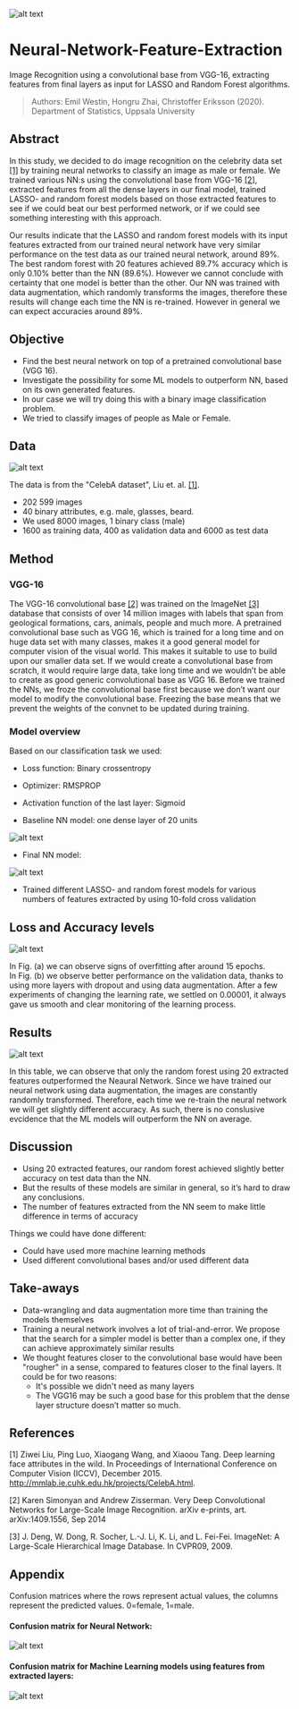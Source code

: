 ![alt text](all_pics/intro.png "Picture source: Liu et. al. 2015: http://mmlab.ie.cuhk.edu.hk/projects/CelebA.html ")

# Neural-Network-Feature-Extraction
Image Recognition using a convolutional base from VGG-16, extracting features from final layers as input for LASSO and Random Forest algorithms. 

> Authors: Emil Westin, Hongru Zhai, Christoffer Eriksson (2020). Department of Statistics, Uppsala University

## Abstract
In this study, we decided to do image recognition on the celebrity data set [[1]](#1) by training neural networks to classify an image as male or female.
We trained various NN:s using the convolutional base from VGG-16 [[2]](#2), extracted features from all the dense layers in our final model, trained LASSO- and random forest models based on those extracted features to see if we could beat our best performed network, or if we could see something interesting with this approach.

Our results indicate that the LASSO and random forest models with its input features extracted from our trained neural network have very similar performance on the test data as our trained neural network, around 89%. The best random forest with 20 features achieved 89.7% accuracy which is only
0.10% better than the NN (89.6%). However we cannot conclude with certainty that one model is better
than the other. Our NN was trained with data augmentation, which randomly transforms the
images, therefore these results will change each time the NN is re-trained. However in general
we can expect accuracies around 89%.

## Objective 

- Find the best neural network on top of a pretrained convolutional base (VGG 16).
- Investigate the possibility for some ML models to outperform NN, based on its own generated features.
- In our case we will try doing this with a binary image classification problem.
- We tried to classify images of people as Male or Female.

## Data

![alt text](all_pics/overview.png "Picture source: Liu et. al. 2015: http://mmlab.ie.cuhk.edu.hk/projects/CelebA.html ")

The data is from  the "CelebA dataset", Liu et. al. [[1]](#1).
- 202 599 images
- 40 binary attributes, e.g. male, glasses, beard.
- We used 8000 images, 1 binary class (male)
- 1600 as training data, 400 as validation data and 6000 as test data

## Method

### VGG-16

The VGG-16 convolutional base [[2]](#2) was trained on the ImageNet [[3]](#3) database that consists of over 14 million images with labels that span from geological formations,
cars, animals, people and much more. A pretrained convolutional base such as VGG 16, which is trained for a long time and on huge data set with many
classes, makes it a good general model for computer vision of the visual world. This makes it
suitable to use to build upon our smaller data set. If we would create a convolutional base from
scratch, it would require large data, take long time and we wouldn’t be able to create as good
generic convolutional base as VGG 16. Before we trained the NNs, we froze the convolutional
base first because we don’t want our model to modify the convolutional base. Freezing the base
means that we prevent the weights of the convnet to be updated during training.

### Model overview

Based on our classification task we used:
- Loss function: Binary crossentropy
- Optimizer: RMSPROP
- Activation function of the last layer: Sigmoid


- Baseline NN model: one dense layer of 20 units

![alt text](all_pics/baseline_NN.png)

- Final NN model:

![alt text](all_pics/complex_NN.png)


-  Trained different LASSO- and random forest models for
various numbers of features extracted by using 10-fold
cross validation


## Loss and Accuracy levels

![alt text](all_pics/loss.png)

In Fig. (a) we can observe signs of overfitting after around 15 epochs.  
In Fig. (b) we observe better performance on the validation data, thanks to using more layers with dropout and using data augmentation.
After a few experiments of changing the learning rate, we settled on 0.00001, it always gave us smooth and clear monitoring of the learning process.

## Results

![alt text](all_pics/table.png)

In this table, we can observe that only the random forest using 20 extracted features outperformed the Neaural Network.
Since we have trained our neural network using data augmentation, the images are constantly randomly transformed. Therefore, each time we
re-train the neural network we will get slightly different accuracy. As such, there is no conslusive evcidence that the ML models will outperform the NN on average. 



## Discussion

- Using 20 extracted features, our random forest achieved slightly better accuracy on test data than the NN.
- But the results of these models are similar in general, so it’s hard to draw any conclusions.
- The number of features extracted from the NN seem to make little difference in terms of accuracy

Things we could have done different:
- Could have used more machine learning methods
- Used different convolutional bases and/or used different data

## Take-aways

- Data-wrangling and data augmentation more time than training the models themselves
- Training a neural network involves a lot of trial-and-error. We propose that the search for a simpler model is better than a complex one, if they can achieve approximately similar results
- We thought features closer to the convolutional base would have been "rougher" in a sense, compared to features closer to the final layers. It could be for two reasons:
  - It's possible we didn't need as many layers 
  - The VGG16 may be such a good base for this problem that the dense layer structure doesn’t matter so much. 


## References
<a id="1">[1]</a> 
Ziwei Liu, Ping Luo, Xiaogang Wang, and Xiaoou Tang. Deep learning face attributes in the
wild. In Proceedings of International Conference on Computer Vision (ICCV), December 2015.
http://mmlab.ie.cuhk.edu.hk/projects/CelebA.html.

<a id="2">[2]</a> 
Karen Simonyan and Andrew Zisserman. Very Deep Convolutional Networks for Large-Scale
Image Recognition. arXiv e-prints, art. arXiv:1409.1556, Sep 2014

<a id="3">[3]</a> 
J. Deng, W. Dong, R. Socher, L.-J. Li, K. Li, and L. Fei-Fei. ImageNet: A Large-Scale Hierarchical
Image Database. In CVPR09, 2009.


## Appendix
Confusion matrices where the rows represent actual values, the columns represent the predicted values. 0=female, 1=male.

#### Confusion matrix for Neural Network:

![alt text](all_pics/conf_nn.png)

#### Confusion matrix for Machine Learning models using features from extracted layers:

![alt text](all_pics/conf_ml.png)
